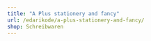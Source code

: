 ```yaml
---
title: "A Plus stationery and fancy"
url: /edarikode/a-plus-stationery-and-fancy/
shop: Schreibwaren
---
```

